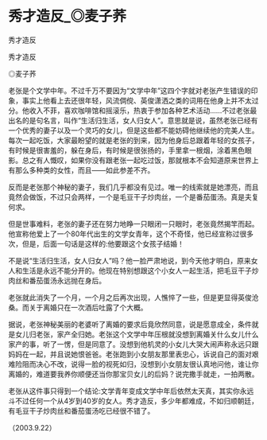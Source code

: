 # 秀才造反_◎麦子荞

秀才造反

秀才造反

◎麦子荞

老张是个文学中年。不过千万不要因为“文学中年”这四个字就对老张产生错误的印象，事实上他看上去还很年轻，风流倜傥、英俊潇洒之类的词用在他身上并不太过分。他收入不菲，喜欢咖啡馆和摇滚乐，热衷于参加各种艺术活动……不过老张最出名的是句名言，叫作“生活归生活，女人归女人”。意思就是说，虽然老张已经有一个优秀的妻子以及一个灵巧的女儿，但是这些都不能妨碍他继续他的完美人生。每次一起吃饭，大家最盼望的就是老张的到来，因为他身后总跟着年轻的女孩子，有时候是很害羞的，躲在身后，有时候是很张扬的，手里拿一根烟，涂着黑色眼影。总之有人慨叹，如果你没有跟老张一起吃过饭，那就根本不会知道原来世界上有那么多种类的女性，而且——如此参差不齐。

反而是老张那个神秘的妻子，我们几乎都没有见过。唯一的线索就是她漂亮，而且竟然会做饭，不过只会两样，一个是毛豆干子炒肉丝，一个是番茄蛋汤。真是夫复何求。

但是世事难料，老张的妻子还在努力地睁一只眼闭一只眼时，老张竟然揭竿而起。他宣称他爱上了一个80年代出生的文学女青年，这个不奇怪，他已经宣称过很多次，但是，后面一句话是这样的:他要跟这个女孩子结婚！

不是说“生活归生活，女人归女人”吗？他一脸严肃地说，到今天他才明白，原来女人和生活是永远不能分开的。他现在特别想跟这个小女人一起生活，把毛豆干子炒肉丝和番茄蛋汤永远抛在身后。

老张就此消失了一个月，一个月之后再次出现，人憔悴了一些，但是更显得英俊沧桑。而关于离婚只在一次酒后吐露了个大概。

据说，老张神秘美丽的老婆听了离婚的要求后竟欣然同意，说是愿意成全，条件就是女儿归老张，家产全归她。老张这个文学中年压根就没想到离婚关什么女儿什么家产的事，听了一愣，但是同意了。没想到他机灵的小女儿大哭大闹声称永远只跟妈妈在一起，并且说她恨爸爸。老张跑到小女朋友那里表忠心，诉说自己的面对艰难险阻而决心不改，说得一脸的视死如归，没想到小女朋友很认真地问他，谁让你离婚的，难道要我养你顺便还当你那宝贝女儿的后妈？说完撒手就走，一拍两散。

老张从这件事只得到一个结论:文学青年变成文学中年后依然太天真，其实你永远斗不过任何一个从4岁到40岁的女人。秀才造反，多少年都难成，不如归顺朝廷，有毛豆干子炒肉丝和番茄蛋汤吃已经很不错了。

（2003.9.22）
